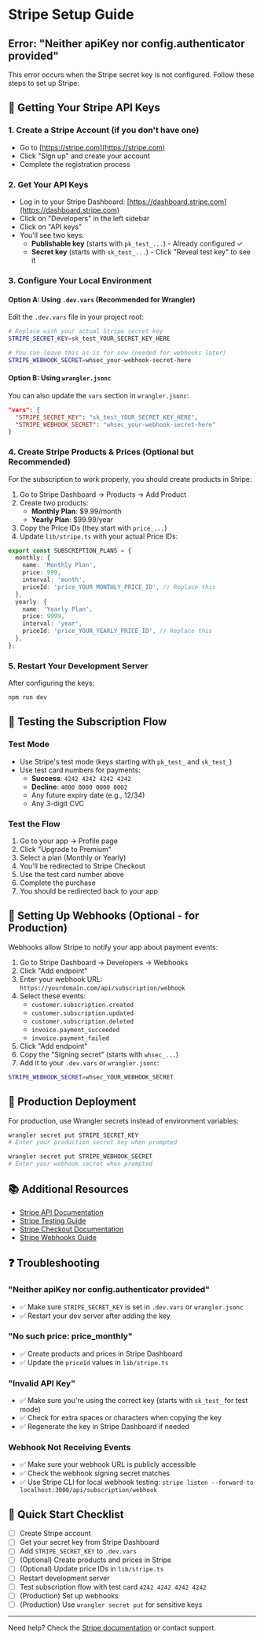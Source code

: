# Stripe Setup Guide

## Error: "Neither apiKey nor config.authenticator provided"

This error occurs when the Stripe secret key is not configured. Follow these steps to set up Stripe:

## 🔑 Getting Your Stripe API Keys

### 1. **Create a Stripe Account** (if you don't have one)
   - Go to [https://stripe.com](https://stripe.com)
   - Click "Sign up" and create your account
   - Complete the registration process

### 2. **Get Your API Keys**
   - Log in to your Stripe Dashboard: [https://dashboard.stripe.com](https://dashboard.stripe.com)
   - Click on "Developers" in the left sidebar
   - Click on "API keys"
   - You'll see two keys:
     - **Publishable key** (starts with `pk_test_...`) - Already configured ✓
     - **Secret key** (starts with `sk_test_...`) - Click "Reveal test key" to see it

### 3. **Configure Your Local Environment**

#### Option A: Using `.dev.vars` (Recommended for Wrangler)
Edit the `.dev.vars` file in your project root:

```bash
# Replace with your actual Stripe secret key
STRIPE_SECRET_KEY=sk_test_YOUR_SECRET_KEY_HERE

# You can leave this as is for now (needed for webhooks later)
STRIPE_WEBHOOK_SECRET=whsec_your-webhook-secret-here
```

#### Option B: Using `wrangler.jsonc`
You can also update the `vars` section in `wrangler.jsonc`:

```json
"vars": {
  "STRIPE_SECRET_KEY": "sk_test_YOUR_SECRET_KEY_HERE",
  "STRIPE_WEBHOOK_SECRET": "whsec_your-webhook-secret-here"
}
```

### 4. **Create Stripe Products & Prices** (Optional but Recommended)

For the subscription to work properly, you should create products in Stripe:

1. Go to Stripe Dashboard → Products → Add Product
2. Create two products:
   - **Monthly Plan**: $9.99/month
   - **Yearly Plan**: $99.99/year
3. Copy the Price IDs (they start with `price_...`)
4. Update `lib/stripe.ts` with your actual Price IDs:

```typescript
export const SUBSCRIPTION_PLANS = {
  monthly: {
    name: 'Monthly Plan',
    price: 999,
    interval: 'month',
    priceId: 'price_YOUR_MONTHLY_PRICE_ID', // Replace this
  },
  yearly: {
    name: 'Yearly Plan',
    price: 9999,
    interval: 'year',
    priceId: 'price_YOUR_YEARLY_PRICE_ID', // Replace this
  },
};
```

### 5. **Restart Your Development Server**

After configuring the keys:

```bash
npm run dev
```

## 🧪 Testing the Subscription Flow

### Test Mode
- Use Stripe's test mode (keys starting with `pk_test_` and `sk_test_`)
- Use test card numbers for payments:
  - **Success**: `4242 4242 4242 4242`
  - **Decline**: `4000 0000 0000 0002`
  - Any future expiry date (e.g., 12/34)
  - Any 3-digit CVC

### Test the Flow
1. Go to your app → Profile page
2. Click "Upgrade to Premium"
3. Select a plan (Monthly or Yearly)
4. You'll be redirected to Stripe Checkout
5. Use the test card number above
6. Complete the purchase
7. You should be redirected back to your app

## 🔔 Setting Up Webhooks (Optional - for Production)

Webhooks allow Stripe to notify your app about payment events:

1. Go to Stripe Dashboard → Developers → Webhooks
2. Click "Add endpoint"
3. Enter your webhook URL: `https://yourdomain.com/api/subscription/webhook`
4. Select these events:
   - `customer.subscription.created`
   - `customer.subscription.updated`
   - `customer.subscription.deleted`
   - `invoice.payment_succeeded`
   - `invoice.payment_failed`
5. Click "Add endpoint"
6. Copy the "Signing secret" (starts with `whsec_...`)
7. Add it to your `.dev.vars` or `wrangler.jsonc`:

```bash
STRIPE_WEBHOOK_SECRET=whsec_YOUR_WEBHOOK_SECRET
```

## 🚀 Production Deployment

For production, use Wrangler secrets instead of environment variables:

```bash
wrangler secret put STRIPE_SECRET_KEY
# Enter your production secret key when prompted

wrangler secret put STRIPE_WEBHOOK_SECRET
# Enter your webhook secret when prompted
```

## 📚 Additional Resources

- [Stripe API Documentation](https://stripe.com/docs/api)
- [Stripe Testing Guide](https://stripe.com/docs/testing)
- [Stripe Checkout Documentation](https://stripe.com/docs/payments/checkout)
- [Stripe Webhooks Guide](https://stripe.com/docs/webhooks)

## ❓ Troubleshooting

### "Neither apiKey nor config.authenticator provided"
- ✅ Make sure `STRIPE_SECRET_KEY` is set in `.dev.vars` or `wrangler.jsonc`
- ✅ Restart your dev server after adding the key

### "No such price: price_monthly"
- ✅ Create products and prices in Stripe Dashboard
- ✅ Update the `priceId` values in `lib/stripe.ts`

### "Invalid API Key"
- ✅ Make sure you're using the correct key (starts with `sk_test_` for test mode)
- ✅ Check for extra spaces or characters when copying the key
- ✅ Regenerate the key in Stripe Dashboard if needed

### Webhook Not Receiving Events
- ✅ Make sure your webhook URL is publicly accessible
- ✅ Check the webhook signing secret matches
- ✅ Use Stripe CLI for local webhook testing: `stripe listen --forward-to localhost:3000/api/subscription/webhook`

## 🎯 Quick Start Checklist

- [ ] Create Stripe account
- [ ] Get your secret key from Stripe Dashboard
- [ ] Add `STRIPE_SECRET_KEY` to `.dev.vars`
- [ ] (Optional) Create products and prices in Stripe
- [ ] (Optional) Update price IDs in `lib/stripe.ts`
- [ ] Restart development server
- [ ] Test subscription flow with test card `4242 4242 4242 4242`
- [ ] (Production) Set up webhooks
- [ ] (Production) Use `wrangler secret put` for sensitive keys

---

Need help? Check the [Stripe documentation](https://stripe.com/docs) or contact support.


